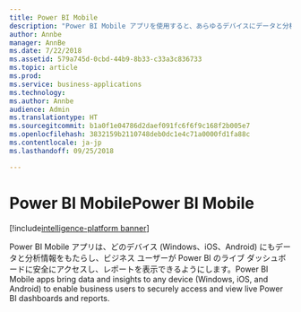 ```yaml
---
title: Power BI Mobile
description: "Power BI Mobile アプリを使用すると、あらゆるデバイスにデータと分析情報を提供できます。"
author: Annbe
manager: AnnBe
ms.date: 7/22/2018
ms.assetid: 579a745d-0cbd-44b9-8b33-c33a3c836733
ms.topic: article
ms.prod: 
ms.service: business-applications
ms.technology: 
ms.author: Annbe
audience: Admin
ms.translationtype: HT
ms.sourcegitcommit: b1a0f1e04786d2daef091fc6f6f9c168f2b005e7
ms.openlocfilehash: 3832159b2110748deb0dc1e4c71a0000fd1fa88c
ms.contentlocale: ja-jp
ms.lasthandoff: 09/25/2018

---
```

# <a name="power-bi-mobile"></a><span data-ttu-id="c510b-103">Power BI Mobile</span><span class="sxs-lookup"><span data-stu-id="c510b-103">Power BI Mobile</span></span>

[!include[intelligence-platform banner](../../includes/intelligence-platform.md)]




<span data-ttu-id="c510b-104">Power BI Mobile アプリは、どのデバイス (Windows、iOS、Android) にもデータと分析情報をもたらし、ビジネス ユーザーが Power BI のライブ ダッシュボードに安全にアクセスし、レポートを表示できるようにします。</span><span class="sxs-lookup"><span data-stu-id="c510b-104">Power BI Mobile apps bring data and insights to any device (Windows, iOS, and Android) to enable business users to securely access and view live Power BI dashboards and reports.</span></span>

